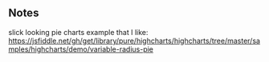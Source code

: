## Notes

slick looking pie charts example that I like:
https://jsfiddle.net/gh/get/library/pure/highcharts/highcharts/tree/master/samples/highcharts/demo/variable-radius-pie
